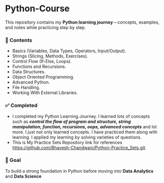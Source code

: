 # Python-Course

This repository contains my **Python learning journey** – concepts, examples, and notes while practicing step by step.  

### 📂 Contents
- Basics (Variables, Data Types, Operators, Input/Output).
- Strings (Slicing, Methods, Exercises).  
- Control Flow (If-Else, Loops).
- Functions and Recursions.
- Data Structures.
- Object Oriented Programming.
- Advanced Python.
- File Handling.
- Working With External Libraries.

### ✅ Completed
- I completed my Python Learning Journey. I learned lots of concepts such as ***control the flow of program and structure, string manipulation, function, recursions, oops, advanced concepts*** and lot more. I just not only learned concepts. I have practiced them along with learning. I applied my learning by solving varieties of questions.
- This is My Practice Sets Repository link for references https://github.com/Bhavesh-Chandwani/Python-Practice_Sets.git.

### 🎯 Goal
To build a strong foundation in Python before moving into **Data Analytics** and **Data Science** 
